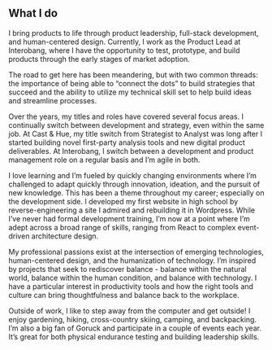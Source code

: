## What I do

I bring products to life through product leadership, full-stack development, and human-centered design. Currently, I work as the Product Lead at Interobang, where I have the opportunity to test, prototype, and build products through the early stages of market adoption.

The road to get here has been meandering, but with two common threads: the importance of being able to “connect the dots” to build strategies that succeed and the ability to utilize my technical skill set to help build ideas and streamline processes.

Over the years, my titles and roles have covered several focus areas. I continually switch between development and strategy, even within the same job. At Cast & Hue, my title switch from Strategist to Analyst was long after I started building novel first-party analysis tools and new digital product deliverables. At Interobang, I switch between a development and product management role on a regular basis and I’m agile in both.

I love learning and I’m fueled by quickly changing environments where I’m challenged to adapt quickly through innovation, ideation, and the pursuit of new knowledge. This has been a theme throughout my career; especially on the development side. I developed my first website in high school by reverse-engineering a site I admired and rebuilding it in Wordpress. While I’ve never had formal development training, I’m now at a point where I’m adept across a broad range of skills, ranging from React to complex event-driven architecture design.

My professional passions exist at the intersection of emerging technologies, human-centered design, and the humanization of technology. I’m inspired by projects that seek to rediscover balance - balance within the natural world, balance within the human condition, and balance with technology. I have a particular interest in productivity tools and how the right tools and culture can bring thoughtfulness and balance back to the workplace.

Outside of work, I like to step away from the computer and get outside! I enjoy gardening, hiking, cross-country skiing, camping, and backpacking. I’m also a big fan of Goruck and participate in a couple of events each year. It’s great for both physical endurance testing and building leadership skills.